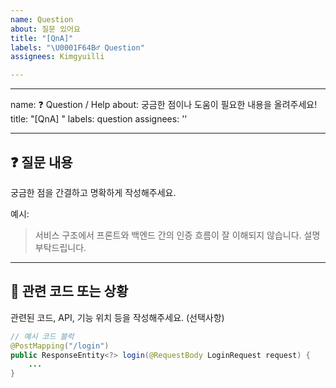 ```yaml
---
name: Question
about: 질문 있어요
title: "[QnA]"
labels: "\U0001F64B‍♂️ Question"
assignees: Kimgyuilli

---
```


---
name: ❓ Question / Help
about: 궁금한 점이나 도움이 필요한 내용을 올려주세요!
title: "[QnA] "
labels: question
assignees: ''

---

## ❓ 질문 내용

궁금한 점을 간결하고 명확하게 작성해주세요.

예시:
> 서비스 구조에서 프론트와 백엔드 간의 인증 흐름이 잘 이해되지 않습니다. 설명 부탁드립니다.

---

## 📄 관련 코드 또는 상황

관련된 코드, API, 기능 위치 등을 작성해주세요. (선택사항)

```java
// 예시 코드 블럭
@PostMapping("/login")
public ResponseEntity<?> login(@RequestBody LoginRequest request) {
    ...
}
